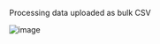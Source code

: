 Processing data uploaded as bulk CSV

![image](https://github.com/Isurie/BulkFileUpload/assets/36602031/39815e13-6213-4265-8599-b27ba5f5aca2)
